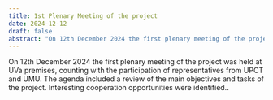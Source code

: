 ```yaml
---
title: 1st Plenary Meeting of the project
date: 2024-12-12
draft: false
abstract: "On 12th December 2024 the first plenary meeting of the project was held at UVa premises, counting with the participation of representatives from UPCT and UMU. The agenda included a review of the main objectives and tasks of the project. Interesting cooperation opportunities were identified."
---
```


On 12th December 2024 the first plenary meeting of the project was held at UVa premises, counting with the participation of representatives from UPCT and UMU. The agenda included a review of the main objectives and tasks of the project. Interesting cooperation opportunities were identified..

<!--more-->
